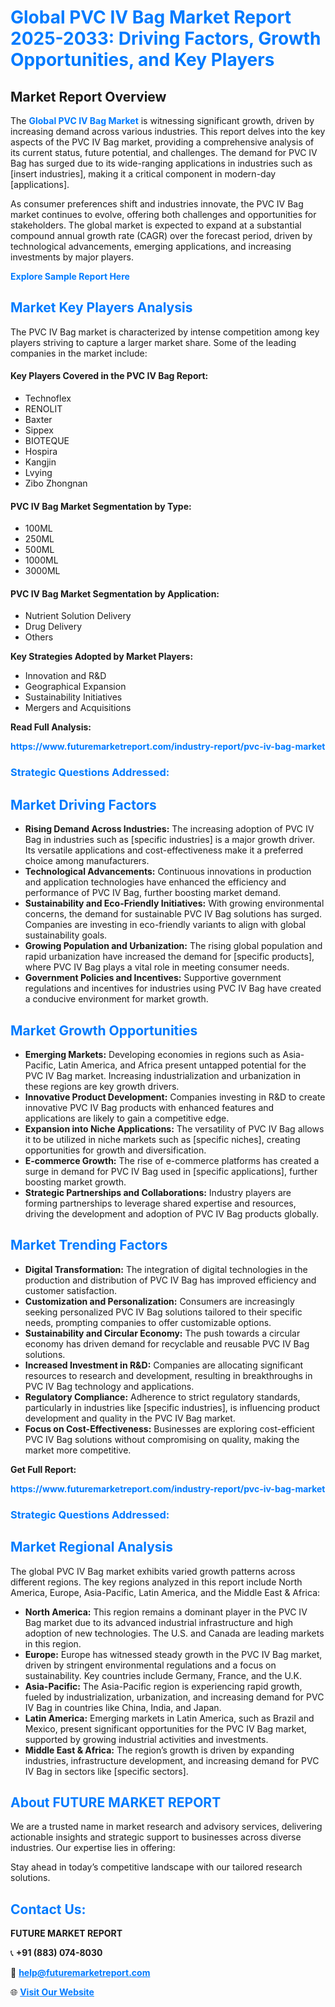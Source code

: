 <h1 style="color: #007BFF;">Global PVC IV Bag Market Report 2025-2033: Driving Factors, Growth Opportunities, and Key Players</h1>

<section id="overview">
<h2>Market Report Overview</h2>
<p>The <a href="https://www.futuremarketreport.com/industry-report/pvc-iv-bag-market" style="color: #007BFF; text-decoration: none;"><strong>Global PVC IV Bag Market</strong></a> is witnessing significant growth, driven by increasing demand across various industries. This report delves into the key aspects of the PVC IV Bag market, providing a comprehensive analysis of its current status, future potential, and challenges. The demand for PVC IV Bag has surged due to its wide-ranging applications in industries such as [insert industries], making it a critical component in modern-day [applications].</p>
<p>As consumer preferences shift and industries innovate, the PVC IV Bag market continues to evolve, offering both challenges and opportunities for stakeholders. The global market is expected to expand at a substantial compound annual growth rate (CAGR) over the forecast period, driven by technological advancements, emerging applications, and increasing investments by major players.</p>
</section>

<section id="overview">
<p><a href="https://www.futuremarketreport.com/request-sample/reportId=55441" style="color: #007BFF; text-decoration: none;"><strong>Explore Sample Report Here</strong></a></p>
</section>

<section id="key-players">
<h2 style="color: #007BFF;">Market Key Players Analysis</h2>
<p>The PVC IV Bag market is characterized by intense competition among key players striving to capture a larger market share. Some of the leading companies in the market include:</p>
<h4>Key Players Covered in the PVC IV Bag Report:</h4>
<ul><li>Technoflex</li><li>RENOLIT</li><li>Baxter</li><li>Sippex</li><li>BIOTEQUE</li><li>Hospira</li><li>Kangjin</li><li>Lvying</li><li>Zibo Zhongnan</li></ul>
<h4>PVC IV Bag Market Segmentation by Type:</h4>
<ul><li>100ML</li><li>250ML</li><li>500ML</li><li>1000ML</li><li>3000ML</li></ul>

<h4>PVC IV Bag Market Segmentation by Application:</h4>
<ul><li>Nutrient Solution Delivery</li><li>Drug Delivery</li><li>Others</li></ul>
<p><strong>Key Strategies Adopted by Market Players:</strong></p>
<ul>
<li>Innovation and R&D</li>
<li>Geographical Expansion</li>
<li>Sustainability Initiatives</li>
<li>Mergers and Acquisitions</li>
</ul>
</section>

<section>
<p><strong>Read Full Analysis: </strong></p><a href="https://www.futuremarketreport.com/industry-report/pvc-iv-bag-market" style="color: #007BFF; text-decoration: none;"><strong>https://www.futuremarketreport.com/industry-report/pvc-iv-bag-market</strong></a>
<h3 style="color: #007BFF;">Strategic Questions Addressed:</h3>
</section>

<section id="driving-factors">
<h2 style="color: #007BFF;">Market Driving Factors</h2>
<ul>
<li><strong>Rising Demand Across Industries:</strong> The increasing adoption of PVC IV Bag in industries such as [specific industries] is a major growth driver. Its versatile applications and cost-effectiveness make it a preferred choice among manufacturers.</li>
<li><strong>Technological Advancements:</strong> Continuous innovations in production and application technologies have enhanced the efficiency and performance of PVC IV Bag, further boosting market demand.</li>
<li><strong>Sustainability and Eco-Friendly Initiatives:</strong> With growing environmental concerns, the demand for sustainable PVC IV Bag solutions has surged. Companies are investing in eco-friendly variants to align with global sustainability goals.</li>
<li><strong>Growing Population and Urbanization:</strong> The rising global population and rapid urbanization have increased the demand for [specific products], where PVC IV Bag plays a vital role in meeting consumer needs.</li>
<li><strong>Government Policies and Incentives:</strong> Supportive government regulations and incentives for industries using PVC IV Bag have created a conducive environment for market growth.</li>
</ul>
</section>

<section id="growth-opportunities">
<h2 style="color: #007BFF;">Market Growth Opportunities</h2>
<ul>
<li><strong>Emerging Markets:</strong> Developing economies in regions such as Asia-Pacific, Latin America, and Africa present untapped potential for the PVC IV Bag market. Increasing industrialization and urbanization in these regions are key growth drivers.</li>
<li><strong>Innovative Product Development:</strong> Companies investing in R&D to create innovative PVC IV Bag products with enhanced features and applications are likely to gain a competitive edge.</li>
<li><strong>Expansion into Niche Applications:</strong> The versatility of PVC IV Bag allows it to be utilized in niche markets such as [specific niches], creating opportunities for growth and diversification.</li>
<li><strong>E-commerce Growth:</strong> The rise of e-commerce platforms has created a surge in demand for PVC IV Bag used in [specific applications], further boosting market growth.</li>
<li><strong>Strategic Partnerships and Collaborations:</strong> Industry players are forming partnerships to leverage shared expertise and resources, driving the development and adoption of PVC IV Bag products globally.</li>
</ul>
</section>

<section id="trending-factors">
<h2 style="color: #007BFF;">Market Trending Factors</h2>
<ul>
<li><strong>Digital Transformation:</strong> The integration of digital technologies in the production and distribution of PVC IV Bag has improved efficiency and customer satisfaction.</li>
<li><strong>Customization and Personalization:</strong> Consumers are increasingly seeking personalized PVC IV Bag solutions tailored to their specific needs, prompting companies to offer customizable options.</li>
<li><strong>Sustainability and Circular Economy:</strong> The push towards a circular economy has driven demand for recyclable and reusable PVC IV Bag solutions.</li>
<li><strong>Increased Investment in R&D:</strong> Companies are allocating significant resources to research and development, resulting in breakthroughs in PVC IV Bag technology and applications.</li>
<li><strong>Regulatory Compliance:</strong> Adherence to strict regulatory standards, particularly in industries like [specific industries], is influencing product development and quality in the PVC IV Bag market.</li>
<li><strong>Focus on Cost-Effectiveness:</strong> Businesses are exploring cost-efficient PVC IV Bag solutions without compromising on quality, making the market more competitive.</li>
</ul>
</section>

<section>
<p><strong>Get Full Report: </strong></p><a href="https://www.futuremarketreport.com/industry-report/pvc-iv-bag-market" style="color: #007BFF; text-decoration: none;"><strong>https://www.futuremarketreport.com/industry-report/pvc-iv-bag-market</strong></a>
<h3 style="color: #007BFF;">Strategic Questions Addressed:</h3>
</section>


<section id="regional-analysis">
<h2 style="color: #007BFF;">Market Regional Analysis</h2>
<p>The global PVC IV Bag market exhibits varied growth patterns across different regions. The key regions analyzed in this report include North America, Europe, Asia-Pacific, Latin America, and the Middle East & Africa:</p>
<ul>
<li><strong>North America:</strong> This region remains a dominant player in the PVC IV Bag market due to its advanced industrial infrastructure and high adoption of new technologies. The U.S. and Canada are leading markets in this region.</li>
<li><strong>Europe:</strong> Europe has witnessed steady growth in the PVC IV Bag market, driven by stringent environmental regulations and a focus on sustainability. Key countries include Germany, France, and the U.K.</li>
<li><strong>Asia-Pacific:</strong> The Asia-Pacific region is experiencing rapid growth, fueled by industrialization, urbanization, and increasing demand for PVC IV Bag in countries like China, India, and Japan.</li>
<li><strong>Latin America:</strong> Emerging markets in Latin America, such as Brazil and Mexico, present significant opportunities for the PVC IV Bag market, supported by growing industrial activities and investments.</li>
<li><strong>Middle East & Africa:</strong> The region’s growth is driven by expanding industries, infrastructure development, and increasing demand for PVC IV Bag in sectors like [specific sectors].</li>
</ul>
</section>

<footer>
<h2 style="color: #007BFF;">About FUTURE MARKET REPORT</h2>
<p>We are a trusted name in market research and advisory services, delivering actionable insights and strategic support to businesses across diverse industries. Our expertise lies in offering:</p>

<p>Stay ahead in today’s competitive landscape with our tailored research solutions.</p>

<h2 style="color: #007BFF;">Contact Us:</h2>
<p><strong>FUTURE MARKET REPORT</strong></p>
<p>📞 <strong>+91 (883) 074-8030</strong></p>
<p>📧 <strong><a href="mailto:help@futuremarketreport.com" style="color: #007BFF;">help@futuremarketreport.com</a></strong></p>
<p>🌐 <strong><a href="https://www.futuremarketreport.com/" style="color: #007BFF;">Visit Our Website</a></strong></p>
</footer>
